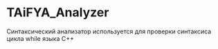 # TAiFYA_Analyzer
Синтаксический анализатор
используется для проверки синтаксиса цикла while языка C++
